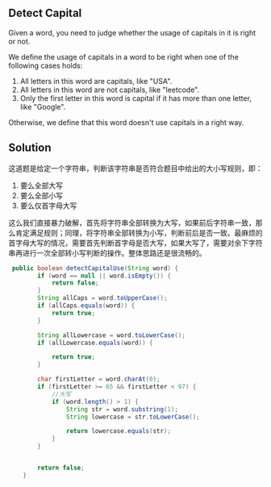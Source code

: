 ## Detect Capital

Given a word, you need to judge whether the usage of capitals in it is right or not.

We define the usage of capitals in a word to be right when one of the following cases holds:

1. All letters in this word are capitals, like "USA".
2. All letters in this word are not capitals, like "leetcode".
3. Only the first letter in this word is capital if it has more than one letter, like "Google".

Otherwise, we define that this word doesn't use capitals in a right way.

## Solution

这道题是给定一个字符串，判断该字符串是否符合题目中给出的大小写规则，即：

1. 要么全部大写
2. 要么全部小写
3. 要么仅首字母大写

这么我们直接暴力破解，首先将字符串全部转换为大写，如果前后字符串一致，那么肯定满足规则；同理，将字符串全部转换为小写，判断前后是否一致。最麻烦的首字母大写的情况，需要首先判断首字母是否大写，如果大写了，需要对余下字符串再进行一次全部转小写判断的操作。整体思路还是很流畅的。

```java
 public boolean detectCapitalUse(String word) {
        if (word == null || word.isEmpty()) {
            return false;
        }
        String allCaps = word.toUpperCase();
        if (allCaps.equals(word)) {
            return true;
        }

        String allLowercase = word.toLowerCase();
        if (allLowercase.equals(word)) {

            return true;
        }

        char firstLetter = word.charAt(0);
        if (firstLetter >= 65 && firstLetter < 97) {
            //大写
            if (word.length() > 1) {
                String str = word.substring(1);
                String lowercase = str.toLowerCase();

                return lowercase.equals(str);
            }
        }


        return false;
    }
```

